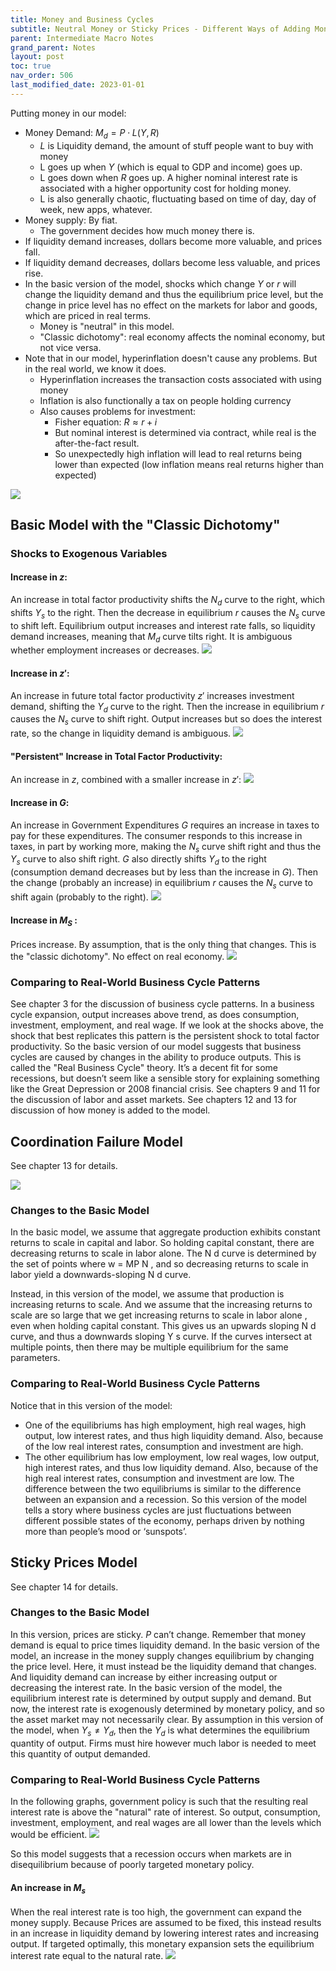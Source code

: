 ```yaml
---
title: Money and Business Cycles
subtitle: Neutral Money or Sticky Prices - Different Ways of Adding Money to the Model
parent: Intermediate Macro Notes
grand_parent: Notes
layout: post
toc: true
nav_order: 506
last_modified_date: 2023-01-01
---
```



<!--

Defining characteristics of money:

- Medium of exchange

- Store of value

- Unit of account

Definitions of money supply

- M0 (Monetary Base) - Currency in circulation and in reserve.

- M1 - Liquid money: Currency in circulation, transactions accounts like debit, checking

- M2 - Less liquid money: All of M1, plus less liquid accounts like savings accounts.

How does the government actually change the money supply?

- Helicopter money: Increase the money money supply by decreasing taxes or equivalently increasing transfers.

- Seignorage: Government prints money to buy stuff.

- Open market operations: Increase money supply by decreasing government debt.

-->



Putting money in our model:

- Money Demand: $M_{d}=P\cdot L(Y,R)$
    - $L$ is  Liquidity demand, the amount of stuff people want to buy with money
    - L goes up when $Y$ (which is equal to GDP and income) goes up.
    - L goes down when $R$ goes up. A higher nominal interest rate is associated with a higher opportunity cost for holding money.
    - L is also generally chaotic, fluctuating based on time of day, day of week, new apps, whatever.
- Money supply: By fiat.
    - The government decides how much money there is.
- If liquidity demand increases, dollars become more valuable, and prices fall.
- If liquidity demand decreases, dollars become less valuable, and prices rise.
- In the basic version of the model, shocks which change $Y$ or $r$ will change the liquidity demand and thus the equilibrium price level, but the change in price level has no effect on the markets for labor and goods, which are priced in real terms.
    - Money is "neutral" in this model.
    - "Classic dichotomy": real economy affects the nominal economy, but not vice versa.
- Note that in our model, hyperinflation doesn't cause any problems. But in the real world, we know it does.
    - Hyperinflation increases the transaction costs associated with using money
    - Inflation is also functionally a tax on people holding currency
    - Also causes problems for investment:
        - Fisher equation: $R\approx r+i$
        - But nominal interest is determined via contract, while real is the after-the-fact result.
        - So unexpectedly high inflation will lead to real returns being lower than expected (low inflation means real returns higher than expected)

![](img-twoperiod_shifter_blank.png)




<div class="pagebreak"></div>


## Basic Model with the "Classic Dichotomy"

### Shocks to Exogenous Variables

#### Increase in $z$:
An increase in total factor productivity shifts the $N_d$ curve to the right, which shifts $Y_s$ to the right. Then the
decrease in equilibrium $r$ causes the $N_s$ curve to shift left. Equilibrium output increases and interest rate falls,
so liquidity demand increases, meaning that $M_d$ curve tilts right. It is ambiguous whether employment increases or decreases.
![](img-twoperiod_shifter_rbc_z.png)

#### Increase in $z'$:
An increase in future total factor productivity $z'$ increases investment demand, shifting the $Y_d$ curve to the right.
Then the increase in equilibrium $r$ causes the $N_s$ curve to shift right. Output increases but so does the interest rate,
so the change in liquidity demand is ambiguous.
![](img-twoperiod_shifter_rbc_zprime.png)

#### "Persistent" Increase in Total Factor Productivity:
An increase in $z$, combined with a smaller increase in $z'$:
![](img-twoperiod_shifter_rbc_zboth.png)



#### Increase in $G$:

An increase in Government Expenditures $G$ requires an increase in taxes to pay for these expenditures. The consumer
responds to this increase in taxes, in part by working more, making the $N_s$ curve shift right and thus the $Y_s$ curve to
also shift right. $G$ also directly shifts $Y_d$ to the right (consumption demand decreases but by less than the increase in $G$). Then the change (probably an increase) in equilibrium $r$ causes the $N_s$ curve to shift again (probably to the right).
![](img-twoperiod_shifter_rbc_G.png)

#### Increase in $M_S$ :

Prices increase. By assumption, that is the only thing that changes. This is the "classic dichotomy". No effect on
real economy.
![](img-twoperiod_shifter_rbc_M.png)


### Comparing to Real-World Business Cycle Patterns

See chapter 3 for the discussion of business cycle patterns. In a business cycle expansion, output increases above
trend, as does consumption, investment, employment, and real wage.
If we look at the shocks above, the shock that best replicates this pattern is the persistent shock to total factor
productivity. So the basic version of our model suggests that business cycles are caused by changes in the ability to produce outputs. This is called the "Real Business Cycle" theory. It’s a decent fit for some recessions, but doesn’t seem like a sensible story for explaining something like the Great Depression or 2008 financial
crisis.
See chapters 9 and 11 for the discussion of labor and asset markets. See chapters 12 and 13 for discussion of how
money is added to the model.









<div class="pagebreak"></div>

## Coordination Failure Model

See chapter 13 for details.

![](img-twoperiod_shifter_coordination.png)

### Changes to the Basic Model

In the basic model, we assume that aggregate production exhibits constant returns to scale in capital and labor. So
holding capital constant, there are decreasing returns to scale in labor alone. The N d curve is determined by the set
of points where w = MP N , and so decreasing returns to scale in labor yield a downwards-sloping N d curve.

Instead, in this version of the model, we assume that production is increasing returns to scale. And we assume
that the increasing returns to scale are so large that we get increasing returns to scale in labor alone , even
when holding capital constant. This gives us an upwards sloping N d curve, and thus a downwards sloping Y s curve.
If the curves intersect at multiple points, then there may be multiple equilibrium for the same parameters.

<!--Note that I drew the graphs slightly differently in lecture. But the key concept to remember is the same: Increasing returns to scale may lead to multiple equilibriums.-->

### Comparing to Real-World Business Cycle Patterns

Notice that in this version of the model:

- One of the equilibriums has high employment, high real wages, high output, low interest rates, and thus high liquidity demand. Also, because of the low real interest rates, consumption and investment are high.
- The other equilibrium has low employment, low real wages, low output, high interest rates, and thus low liquidity demand. Also, because of the high real interest rates, consumption and investment are low. The difference between the two equilibriums is similar to the difference between an expansion and a recession. So this version of the model tells a story where business cycles are just fluctuations between different possible states of the economy, perhaps driven by nothing more than people’s mood or ‘sunspots’.







<div class="pagebreak"></div>

## Sticky Prices Model

See chapter 14 for details.

### Changes to the Basic Model

In this version, prices are sticky. $P$ can’t change. Remember that money demand is equal to price times liquidity demand. In the
basic version of the model, an increase in the money supply changes equilibrium by changing the price level. Here,
it must instead be the liquidity demand that changes. And liquidity demand can increase by either increasing output or
decreasing the interest rate.
In the basic version of the model, the equilibrium interest rate is determined by output supply and demand. But
now, the interest rate is exogenously determined by monetary policy, and so the asset market may not necessarily
clear. By assumption in this version of the model, when $Y_s \neq Y_d$, then the $Y_d$ is what determines the equilibrium quantity of
output. Firms must hire however much labor is needed to meet this quantity of output demanded.

### Comparing to Real-World Business Cycle Patterns

In the following graphs, government policy is such that the resulting real interest rate is above the "natural" rate of
interest. So output, consumption, investment, employment, and real wages are all lower than the levels which would
be efficient.
![](img-twoperiod_shifter_keynes_lowr.png)

So this model suggests that a recession occurs when markets are in disequilibrium because of poorly targeted
monetary policy.


#### An increase in $M_s$

When the real interest rate is too high, the government can expand the money supply. Because Prices are assumed
to be fixed, this instead results in an increase in liquidity demand by lowering interest rates and increasing output.
If targeted optimally, this monetary expansion sets the equilibrium interest rate equal to the natural rate.
![](img-twoperiod_shifter_keynes_fix.png)



